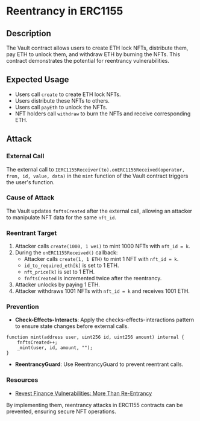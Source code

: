 # Reentrancy in ERC1155

## Description

The Vault contract allows users to create ETH lock NFTs, distribute them, pay ETH to unlock them, and withdraw ETH by burning the NFTs. This contract demonstrates the potential for reentrancy vulnerabilities.

## Expected Usage

- Users call `create` to create ETH lock NFTs.
- Users distribute these NFTs to others.
- Users call `payEth` to unlock the NFTs.
- NFT holders call `withdraw` to burn the NFTs and receive corresponding ETH.

## Attack

### External Call

The external call to `IERC1155Receiver(to).onERC1155Received(operator, from, id, value, data)` in the `mint` function of the Vault contract triggers the user's function.

### Cause of Attack

The Vault updates `fnftsCreated` after the external call, allowing an attacker to manipulate NFT data for the same `nft_id`.

### Reentrant Target

1. Attacker calls `create(1000, 1 wei)` to mint 1000 NFTs with `nft_id = k`.
2. During the `onERC1155Received()` callback:
    - Attacker calls `create(1, 1 ETH)` to mint 1 NFT with `nft_id = k`.
    - `id_to_required_eth[k]` is set to 1 ETH.
    - `nft_price[k]` is set to 1 ETH.
    - `fnftsCreated` is incremented twice after the reentrancy.
3. Attacker unlocks by paying 1 ETH.
4. Attacker withdraws 1001 NFTs with `nft_id = k` and receives 1001 ETH.

### Prevention

- **Check-Effects-Interacts**: Apply the checks-effects-interactions pattern to ensure state changes before external calls.

```solidity
function mint(address user, uint256 id, uint256 amount) internal {
    fnftsCreated++;
    _mint(user, id, amount, "");   
}
```

- **ReentrancyGuard**: Use ReentrancyGuard to prevent reentrant calls.

### Resources

- [Revest Finance Vulnerabilities: More Than Re-Entrancy](https://blocksecteam.medium.com/revest-finance-vulnerabilities-more-than-re-entrancy-1609957b742f)

By implementing them, reentrancy attacks in ERC1155 contracts can be prevented, ensuring secure NFT operations.
